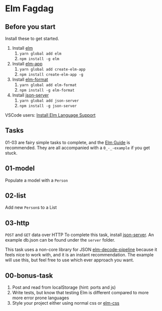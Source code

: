 # Elm Fagdag

## Before you start
Install these to get started.
1. Install [elm](https://elm-lang.org)
    1. `yarn global add elm`
    1. `npm install -g elm`
1. Install [elm-app](https://github.com/halfzebra/create-elm-app) 
    1. `yarn global add create-elm-app`
    1. `npm install create-elm-app -g`
1. Install [elm-format](https://github.com/avh4/elm-format)
    1. `yarn global add elm-format`
    1. `npm install -g elm-format`
1. Install [json-server](https://github.com/typicode/json-server)
    1. `yarn global add json-server`
    1. `npm install -g json-server`

VSCode users: [Install Elm Language Support](https://marketplace.visualstudio.com/items?itemName=sbrink.elm) 

## Tasks
01-03 are fairy simple tasks to complete, and the [Elm Guide](https://guide.elm-lang.org/) is recommended.
They are all accompanied with a `0_-_-example` if you get stuck.

## 01-model
Populate a model with a `Person`

## 02-list
Add new `Person`s to a List 

## 03-http
`POST` and `GET` data over HTTP
To complete this task, install [json-server](https://github.com/typicode/json-server). An example db.json can be found
under the `server` folder.

This task uses a non-core library for JSON [elm-decode-pipeline](https://package.elm-lang.org/packages/NoRedInk/elm-decode-pipeline/3.0.1/) because it feels nice to work with, and it is an instant recommendation. The example will use this, but feel free to use
which ever approach you want. 

## 00-bonus-task
1. Post and read from localStorage (hint: ports and js)
1. Write tests, but know that testing Elm is different compared to more more error prone languages
1. Style your project either using normal css or [elm-css](https://package.elm-lang.org/packages/rtfeldman/elm-css/latest)